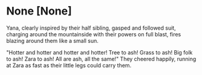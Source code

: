 # None [None]
Yana, clearly inspired by their half sibling, gasped and followed suit, charging around the mountainside with their powers on full blast, fires blazing around them like a small sun.   

"Hotter and hotter and hotter and hotter! Tree to ash! Grass to ash! Big folk to ash! Zara to ash! All are ash, all the same!" They cheered happily, running at Zara as fast as their little legs could carry them.
